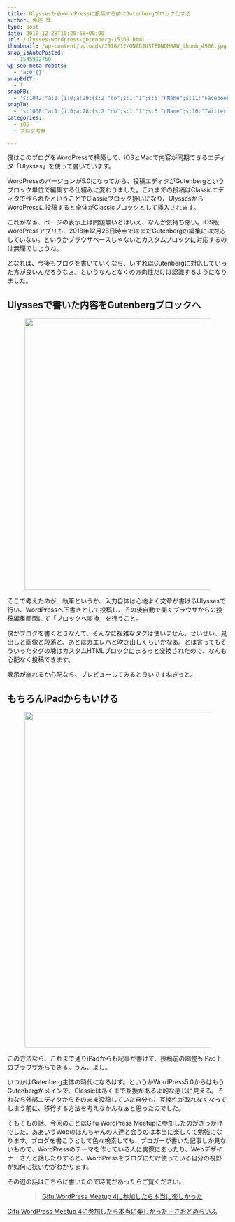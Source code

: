```yaml
---
title: UlyssesからWordPressに投稿する前にGutenbergブロック化する
author: 魚住 惇
type: post
date: 2018-12-28T10:25:58+00:00
url: /ulysses-wordpress-gutenberg-15369.html
thumbnail: /wp-content/uploads/2018/12/UNADJUSTEDNONRAW_thumb_4906.jpg
snap_isAutoPosted:
  - 1545992760
wp-seo-meta-robots:
  - 'a:0:{}'
snapEdIT:
  - 1
snapFB:
  - 's:1042:"a:1:{i:0;a:29:{s:2:"do";s:1:"1";s:5:"nName";s:11:"Facebook #0";s:9:"msgFormat";s:51:"ブログを更新しました！%TITLE% %SITENAME%";s:6:"appKey";s:35:"x5g9aw2d4v22454x2w294d444a4p2b4u2z2";s:6:"appSec";s:69:"d3h0au284x2i5b4s224h5e414a4p2m5z2y2u2k584x24474e4w2p2y2d4w244q2748484";s:8:"postType";s:1:"A";s:8:"apiToUse";s:4:"fbfb";s:7:"fltrsOn";i:0;s:5:"fltrs";a:0:{}s:7:"proxyOn";i:0;s:7:"useSURL";i:0;s:1:"v";i:350;s:3:"tpt";s:0:"";s:4:"pgID";s:15:"627487850654942";s:6:"imgUpl";s:1:"T";s:10:"riComments";i:0;s:12:"riCommentsAA";i:0;s:5:"proxy";a:2:{s:5:"proxy";s:0:"";s:2:"up";s:0:"";}s:9:"wpImgSize";s:4:"full";s:5:"glpid";s:0:"";s:4:"uMsg";s:0:"";s:11:"accessToken";s:175:"EAAMjGZBx2DIABAK9Shrq8A1facZBzmI7j4gQptvfrvrC0QRXFBjndKxoJdk1x3YCLY5zT01ivVoEhYZCv0wO4N4WlEb8wNRBgIgy8OvpQQfV1zmMs4Tfgs9r2rrWnoya0gsx9AgvoAlPCKCha6ZAYq5mszCg54MRDGptJQ0xegZDZD";s:8:"authUser";s:15:"627487850654942";s:12:"authUserName";s:10:"Jun Uozumi";s:9:"isAutoImg";s:1:"A";s:8:"imgToUse";s:0:"";s:9:"isAutoURL";s:1:"A";s:8:"urlToUse";s:0:"";s:4:"doFB";i:0;}}";'
snapTW:
  - 's:1038:"a:1:{i:0;a:28:{s:2:"do";s:1:"1";s:5:"nName";s:10:"Twitter #0";s:9:"msgFormat";s:40:"記事を書きました: %TITLE%  %URL%";s:6:"appKey";s:55:"x5g9a2494h465u554l434265454e306b4j4m474q3o3w5r4h3a3b4r3";s:6:"appSec";s:105:"d3h0ak37413l546f4u25615i4n4j3p4w384o305r3l336s5d4i4n4u3q354p3u2o4p433o50325b4m4f4r3s463t454y534r3s3l57406";s:7:"fltrsOn";i:0;s:5:"fltrs";a:0:{}s:7:"proxyOn";i:0;s:7:"useSURL";i:0;s:1:"v";i:350;s:5:"twURL";s:29:"https://twitter.com/jun3010me";s:11:"accessToken";s:50:"67790051-Zy1o3Z7D9ONCVqKqdP2QPAIhGVwkCADeltfZN9dth";s:14:"accessTokenSec";s:45:"k94u64BhC2TPT95vmy98nXsz1WUVhQEFSW2qnZM46Q5z1";s:5:"tw140";i:0;s:10:"riComments";i:0;s:11:"riCommentsM";i:0;s:12:"riCommentsAA";i:0;s:8:"attchImg";s:1:"1";s:9:"wpImgSize";s:4:"full";s:8:"isPosted";s:1:"1";s:4:"pgID";s:19:"1078597934621413376";s:7:"postURL";s:56:"https://twitter.com/jun3010me/status/1078597934621413376";s:5:"pDate";s:19:"2018-12-28 10:26:02";s:9:"isAutoImg";s:1:"A";s:8:"imgToUse";s:0:"";s:9:"isAutoURL";s:1:"A";s:8:"urlToUse";s:0:"";s:4:"doTW";i:0;}}";'
categories:
  - iOS
  - ブログ考察

---
```

僕はこのブログをWordPressで構築して、iOSとMacで内容が同期できるエディタ「Ulysses」を使って書いています。

WordPressのバージョンが5.0になってから、投稿エディタがGutenbergというブロック単位で編集する仕組みに変わりました。これまでの投稿はClassicエディタで作られたということでClassicブロック扱いになり、UlyssesからWordPressに投稿すると全体がClassicブロックとして挿入されます。

これがなぁ、ページの表示上は問題無いとはいえ、なんか気持ち悪い。iOS版WordPressアプリも、2018年12月28日時点ではまだGutenbergの編集には対応していない。というかブラウザベースじゃないとカスタムブロックに対応するのは無理でしょうね。

となれば、今後もブログを書いていくなら、いずれはGutenbergに対応していった方が良いんだろうなぁ。というなんとなくの方向性だけは認識するようになりました。

## Ulyssesで書いた内容をGutenbergブロックへ
<figure class="wp-block-image">

<img decoding="async" loading="lazy" width="1264" height="622" src="/wp-content/uploads/2018/12/UNADJUSTEDNONRAW_thumb_4907.jpg" alt="" class="wp-image-15366"  sizes="(max-width: 1264px) 100vw, 1264px" /> </figure> 

そこで考えたのが、執筆というか、入力自体は心地よく文章が書けるUlyssesで行い、WordPressへ下書きとして投稿し、その後自動で開くブラウザからの投稿編集画面にて「ブロックへ変換」を行うこと。

僕がブログを書くときなんて、そんなに複雑なタグは使いません。せいぜい、見出しと画像と段落と、あとはカエレバと吹き出しくらいかなぁ。とは言ってもそういったタグの塊はカスタムHTMLブロックにまるっと変換されたので、なんも心配なく投稿できます。

表示が崩れるか心配なら、プレビューしてみると良いですねきっと。

## もちろんiPadからもいける
<figure class="wp-block-image">

<img decoding="async" loading="lazy" width="1024" height="768" src="/wp-content/uploads/2018/12/UNADJUSTEDNONRAW_thumb_4908.jpg" alt="" class="wp-image-15367"  sizes="(max-width: 1024px) 100vw, 1024px" /> </figure> 

この方法なら、これまで通りiPadからも記事が書けて、投稿前の調整もiPad上のブラウザからできる。うん、よし。

いつかはGutenberg主体の時代になるはず。というかWordPress5.0からはもうGutenbergがメインで、Classicはあくまで互換があるよ的な感じに見える。それなら外部エディタからそのまま投稿していた自分も、互換性が取れなくなってしまう前に、移行する方法を考えなかんなぁと思ったのでした。

そもそもの話、今回のことはGifu WordPress Meetupに参加したのがきっかけでした。ああいうWebのほんちゃんの人達と会うのは本当に楽しくて勉強になります。ブログを書こうとして色々検索しても、ブロガーが書いた記事しか見ないもので、WordPressのテーマを作っている人に実際にあったり、Webデザイナーさんと話したりすると、WordPressをブログにだけ使っている自分の視野が如何に狭いかがわかります。

その辺の話はこちらに書いたので時間があったらご覧ください。<figure class="wp-block-embed is-type-rich is-provider-wp-oembed-blog-card-handler">

<div class="wp-block-embed__wrapper">
  <blockquote class="wp-embedded-content" data-secret="Esg3zHiytK">
    <a href="http://192.168.11.200:8000/gifu-wordpress-meetup-4-15236.html">Gifu WordPress Meetup 4に参加したら本当に楽しかった</a>
  </blockquote>
</div></figure> 

<a href="http://192.168.11.200:8000/gifu-wordpress-meetup-4-15236.html" target="_blank" rel="noopener">Gifu WordPress Meetup 4に参加したら本当に楽しかった – さおとめらいふ</a>